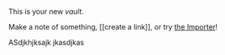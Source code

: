 This is your new *vault*.

Make a note of something, [[create a link]], or try [the Importer](https://help.obsidian.md/Plugins/Importer)!

ASdjkhjksajk jkasdjkas 
